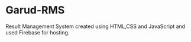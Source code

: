 # Garud-RMS
Result Management System created using HTML,CSS and JavaScript and used Firebase for hosting.
